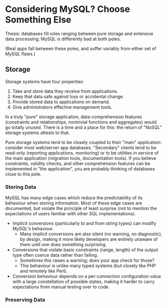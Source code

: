 # Considering MySQL? Choose Something Else

Thesis: databases fill roles ranging between pure storage and extensive data
processing; MySQL is differently bad at both poles.

(Real apps fall between these poles, and suffer variably from either set of
MySQL flaws.)

## Storage

Storage systems have four properties:

1. Take and store data they receive from applications.
2. Keep that data safe against loss or accidental change.
3. Provide stored data to applications on demand.
4. Give administrators effective management tools.

In a truly "pure" storage application, data-comprehension features
(constraints and relationships, nontrivial functions and aggregates) would go
totally unused. There is a time and a place for this: the return of "NoSQL"
storage systems attests to that.

Pure storage systems tend to be closely coupled to their "main" application:
consider most web/server app databases. "Secondary" clients tend to be
read-only (reporting applications, monitoring) or to be utilities in service
of the main application (migration tools, documentation tools). If you believe
constraints, validity checks, and other comprehension features can be
implemented in "the application", you are probably thinking of databases close
to this pole.

### Storing Data

MySQL has many edge cases which reduce the predictability of its behaviour
when storing information. Most of these edge cases are documented, but violate
the principle of least surprise (not to mention the expectations of users
familiar with other SQL implementations).

* Implicit conversions (particularly to and from string types) can modify
  MySQL's behaviour.
    * Many implicit conversions are also silent (no warning, no diagnostic),
      by design, making it more likely developers are entirely unaware of
      them until one does something surprising.
* Conversions that violate basic constraints (range, length) of the output
  type often coerce data rather than failing.
    * Sometimes this raises a warning; does your app check for those?
    * This behaviour is unlike many typed systems (but closely like PHP and
      remotely like Perl).
* Conversion behaviour depends on a per-connection configuration value with a
  large constellation of possible states, making it harder to carry
  expectations from manual testing over to code.

### Preserving Data

